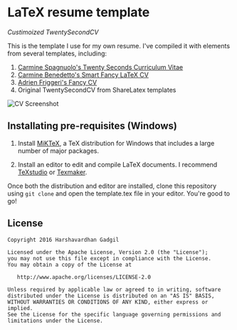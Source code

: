 # LaTeX resume template

*Custimoized TwentySecondCV*

This is the template I use for my own resume. I've compiled it with elements from several templates, including:

1. [Carmine Spagnuolo's Twenty Seconds Curriculum Vitae](https://github.com/spagnuolocarmine/TwentySecondsCurriculumVitae-LaTex)
2. [Carmine Benedetto's Smart Fancy LaTeX CV](https://github.com/neoben/smart-fancy-latex-cv)
3. [Adrien Friggeri's Fancy CV](https://www.sharelatex.com/templates/52fb8c1f33621a613683ecad)
4. Original TwentySecondCV from ShareLatex templates

![CV Screenshot](screen.png)

## Installating pre-requisites (Windows)

1. Install [MiKTeX](https://miktex.org/howto/install-miktex), a TeX distribution for Windows that includes a large number of major packages.

2. Install an editor to edit and compile LaTeX documents. I recommend [TeXstudio](http://www.texstudio.org/) or [Texmaker](http://www.xm1math.net/texmaker/).

Once both the distribution and editor are installed, clone this repository using `git clone` and open the template.tex file in your editor. You're good to go!

## License

```
Copyright 2016 Harshavardhan Gadgil

Licensed under the Apache License, Version 2.0 (the "License");
you may not use this file except in compliance with the License.
You may obtain a copy of the License at

   http://www.apache.org/licenses/LICENSE-2.0

Unless required by applicable law or agreed to in writing, software
distributed under the License is distributed on an "AS IS" BASIS,
WITHOUT WARRANTIES OR CONDITIONS OF ANY KIND, either express or implied.
See the License for the specific language governing permissions and
limitations under the License.
```

